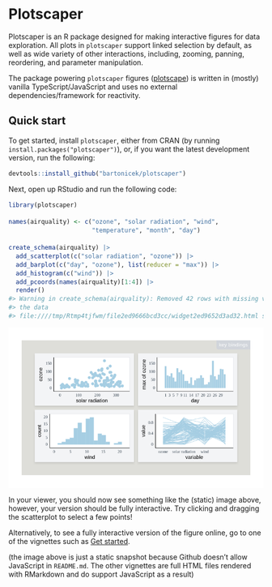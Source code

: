 
<!-- README.md is generated from README.Rmd. Please edit that file -->

# Plotscaper

<!-- badges: start -->
<!-- badges: end -->

Plotscaper is an R package designed for making interactive figures for
data exploration. All plots in `plotscaper` support linked selection by
default, as well as wide variety of other interactions, including,
zooming, panning, reordering, and parameter manipulation.

The package powering `plotscaper` figures
([plotscape](https://github.com/bartonicek/plotscape)) is written in
(mostly) vanilla TypeScript/JavaScript and uses no external
dependencies/framework for reactivity.

## Quick start

To get started, install `plotscaper`, either from CRAN (by running
`install.packages("plotscaper")`), or, if you want the latest
development version, run the following:

``` r
devtools::install_github("bartonicek/plotscaper")
```

Next, open up RStudio and run the following code:

``` r
library(plotscaper)

names(airquality) <- c("ozone", "solar radiation", "wind", 
                       "temperature", "month", "day")

create_schema(airquality) |>
  add_scatterplot(c("solar radiation", "ozone")) |>
  add_barplot(c("day", "ozone"), list(reducer = "max")) |>
  add_histogram(c("wind")) |>
  add_pcoords(names(airquality)[1:4]) |>
  render()
#> Warning in create_schema(airquality): Removed 42 rows with missing values from
#> the data
#> file:////tmp/Rtmp4tjfwm/file2ed9666bcd3cc/widget2ed9652d3ad32.html screenshot completed
```

<img src="man/figures/readme1.pngunnamed-chunk-3-1.png" style="display: block; margin: auto;" />

In your viewer, you should now see something like the (static) image
above, however, your version should be fully interactive. Try clicking
and dragging the scatterplot to select a few points!

Alternatively, to see a fully interactive version of the figure online,
go to one of the vignettes such as [Get
started](articles/plotscaper.html).

(the image above is just a static snapshot because Github doesn’t allow
JavaScript in `README.md`. The other vignettes are full HTML files
rendered with RMarkdown and do support JavaScript as a result)
